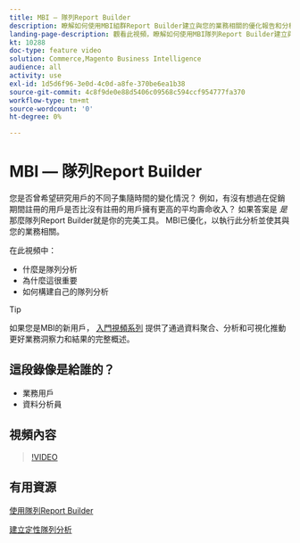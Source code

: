```yaml
---
title: MBI — 隊列Report Builder
description: 瞭解如何使用MBI組群Report Builder建立與您的業務相關的優化報告和分析。
landing-page-description: 觀看此視頻，瞭解如何使用MBI隊列Report Builder建立與您的業務相關的優化報告和分析。
kt: 10288
doc-type: feature video
solution: Commerce,Magento Business Intelligence
audience: all
activity: use
exl-id: 1d5d6f96-3e0d-4c0d-a8fe-370be6ea1b38
source-git-commit: 4c8f9de0e88d5406c09568c594ccf954777fa370
workflow-type: tm+mt
source-wordcount: '0'
ht-degree: 0%

---
```


# MBI — 隊列Report Builder

您是否曾希望研究用戶的不同子集隨時間的變化情況？ 例如，有沒有想過在促銷期間註冊的用戶是否比沒有註冊的用戶擁有更高的平均壽命收入？ 如果答案是 _是_&#x200B;那麼隊列Report Builder就是你的完美工具。 MBI已優化，以執行此分析並使其與您的業務相關。

在此視頻中：

- 什麼是隊列分析
- 為什麼這很重要
- 如何構建自己的隊列分析

>[!TIP]
>
>如果您是MBI的新用戶， [入門視頻系列](1-overview.md) 提供了通過資料聚合、分析和可視化推動更好業務洞察力和結果的完整概述。

## 這段錄像是給誰的？

- 業務用戶
- 資料分析員

## 視頻內容

>[!VIDEO](https://video.tv.adobe.com/v/342407?quality=12&learn=on)

## 有用資源

[使用隊列Report Builder](https://docs.magento.com/mbi/data-analyst/dev-reports/cohort-rpt-bldr.html)

[建立定性隊列分析](https://docs.magento.com/mbi/data-analyst/dev-reports/create-qual-cohort-analysis.html)
